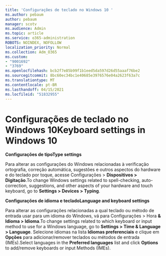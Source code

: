 ```yaml
---
title: 'Configurações de teclado no Windows 10 '
ms.author: pebaum
author: pebaum
manager: scotv
ms.audience: Admin
ms.topic: article
ms.service: o365-administration
ROBOTS: NOINDEX, NOFOLLOW
localization_priority: Normal
ms.collection: Adm_O365
ms.custom:
- "9001692"
- "3769"
ms.openlocfilehash: bcb2f7e85b99f1b1eed5da597d26d55aaaf76be2
ms.sourcegitcommit: 8bc60ec34bc1e40685e3976576e04a2623f63a7c
ms.translationtype: MT
ms.contentlocale: pt-BR
ms.lasthandoff: 04/15/2021
ms.locfileid: "51832955"
---
```

# <a name="keyboard-settings-in-windows-10"></a><span data-ttu-id="09f39-102">Configurações de teclado no Windows 10</span><span class="sxs-lookup"><span data-stu-id="09f39-102">Keyboard settings in Windows 10</span></span>

<span data-ttu-id="09f39-103">**Configurações de tipo**</span><span class="sxs-lookup"><span data-stu-id="09f39-103">**Type settings**</span></span>

<span data-ttu-id="09f39-104">Para alterar as configurações do Windows relacionadas à verificação ortografia, correção automática, sugestões e outros aspectos do hardware e do teclado por toque, acesse Configurações > **Dispositivos > Digitação**.</span><span class="sxs-lookup"><span data-stu-id="09f39-104">To change Windows settings related to spell-checking, auto-correction, suggestions, and other aspects of your hardware and touch keyboard, go to **Settings > Devices > Typing**.</span></span> 

<span data-ttu-id="09f39-105">**Configurações de idioma e teclado**</span><span class="sxs-lookup"><span data-stu-id="09f39-105">**Language and keyboard settings**</span></span>

<span data-ttu-id="09f39-106">Para alterar as configurações relacionadas a qual teclado ou método de entrada usar para um idioma do Windows, vá para Configurações > Hora **& Idioma > Idioma**.</span><span class="sxs-lookup"><span data-stu-id="09f39-106">To change settings related to which keyboard or input method to use for a Windows language, go to **Settings > Time & Language > Language**.</span></span> <span data-ttu-id="09f39-107">Selecione idiomas na lista **Idiomas preferenciais** e clique em **Opções** para adicionar/remover teclados ou métodos de entrada (IMEs).</span><span class="sxs-lookup"><span data-stu-id="09f39-107">Select languages in the **Preferred languages** list and click **Options** to add/remove keyboards or input Methods (IMEs).</span></span>

